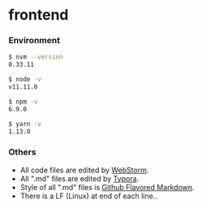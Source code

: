 # frontend

### Environment

``` bash
$ nvm --version
0.33.11

$ node -v
v11.11.0

$ npm -v
6.9.0

$ yarn -v
1.13.0
```

### Others

- All code files are edited by [WebStorm](http://www.jetbrains.com/webstorm/).
- All ".md" files are edited by [Typora](http://typora.io/).
- Style of all ".md" files is [Github Flavored Markdown](https://guides.github.com/features/mastering-markdown/#GitHub-flavored-markdown).
- There is a LF (Linux) at end of each line..
